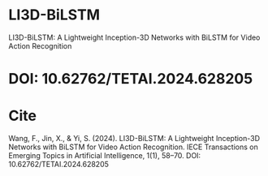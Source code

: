# LI3D-BiLSTM
LI3D-BiLSTM: A Lightweight Inception-3D Networks with BiLSTM for Video Action Recognition
# DOI: 10.62762/TETAI.2024.628205

# Cite
Wang, F., Jin, X., & Yi, S. (2024). LI3D-BiLSTM: A Lightweight Inception-3D Networks with BiLSTM for Video Action Recognition. IECE Transactions on Emerging Topics in Artificial Intelligence, 1(1), 58–70. DOI: 10.62762/TETAI.2024.628205
